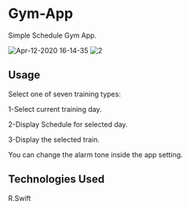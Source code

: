 # Gym-App
Simple Schedule Gym App.

![Apr-12-2020 16-14-35](https://user-images.githubusercontent.com/29343159/79071241-f72f2c00-7cda-11ea-8281-6de5108db798.gif)
![2](https://user-images.githubusercontent.com/29343159/79071981-e1bc0100-7cde-11ea-8668-9d6b97f2d079.gif)


## Usage
Select one of seven training types:

1-Select current training day.

2-Display Schedule for selected day.

3-Display the selected train.

You can change the alarm tone inside the app setting.

## Technologies Used
R.Swift
